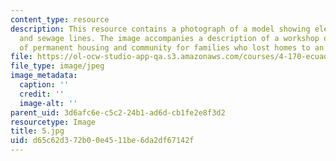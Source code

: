 ```yaml
---
content_type: resource
description: This resource contains a photograph of a model showing electrical, water,
  and sewage lines. The image accompanies a description of a workshop on the design
  of permanent housing and community for families who lost homes to an earthquake.
file: https://ol-ocw-studio-app-qa.s3.amazonaws.com/courses/4-170-ecuador-workshop-fall-2006/d65c62d372b00e4511be6da2df67142f_5.jpg
file_type: image/jpeg
image_metadata:
  caption: ''
  credit: ''
  image-alt: ''
parent_uid: 3d6afc6e-c5c2-24b1-ad6d-cb1fe2e8f3d2
resourcetype: Image
title: 5.jpg
uid: d65c62d3-72b0-0e45-11be-6da2df67142f
---
```

